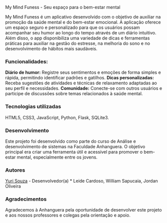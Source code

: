 My Mind Funess - Seu espaço para o bem-estar mental

My Mind Funess é um aplicativo desenvolvido com o objetivo de auxiliar na promoção da saúde mental e do bem-estar emocional. A aplicação oferece um espaço seguro e personalizado para que os usuários possam acompanhar seu humor ao longo do tempo através de um diário intuitivo. Além disso, o app disponibiliza uma variedade de dicas e ferramentas práticas para auxiliar na gestão do estresse, na melhoria do sono e no desenvolvimento de hábitos mais saudáveis.

<h3>Funcionalidades:</h3>

<strong>Diário de humor:</strong> Registre seus sentimentos e emoções de forma simples e rápida, permitindo identificar padrões e gatilhos.
<strong>Dicas personalizadas:</strong> Receba sugestões de atividades e técnicas de relaxamento adaptadas ao seu perfil e necessidades.
<strong>Comunidade:</strong> Conecte-se com outros usuários e participe de discussões sobre temas relacionados à saúde mental.

<h3>Tecnologias utilizadas</h3>

HTML5, CSS3, JavaScript, Python, Flask, SQLite3.

<h3>Desenvolvimento</h3>

Este projeto foi desenvolvido como parte do curso de Análise e desenvolvimento de sistemas na Faculdade Anhanguera. O objetivo principal era criar uma ferramenta útil e acessível para promover o bem-estar mental, especialmente entre os jovens.

<h3>Autores</h3>
<a href="https://github.com/YuriSouzaS/">Yuri Souza</a> - Desenvolvedor(a)
 * Leide Cardoso, William Sapucaia, Jordan Oliveira 

<h3>Agradecimentos</h3>
Agradecemos à Anhanguera pela oportunidade de desenvolver este projeto e aos nossos professores e colegas pela orientação e apoio.